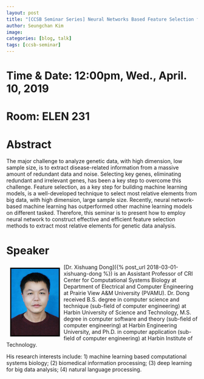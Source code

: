 ```yaml
---
layout: post
title: "[CCSB Seminar Series] Neural Networks Based Feature Selection for Genetic Data Analysis"
author: Seungchan Kim
image: 
categories: [blog, talk]
tags: [ccsb-seminar]
---
```


# Time & Date: 12:00pm, Wed., April. 10, 2019
# Room: ELEN 231


# Abstract

The major challenge to analyze genetic data, with high dimension, low sample size, is to extract disease-related information from a massive amount of redundant data and noise. Selecting key genes, eliminating redundant and irrelevant genes, has been a key step to overcome this challenge. Feature selection, as a key step for building machine learning models, is a well-developed technique to select most relative elements from big data, with high dimension, large sample size. Recently, neural network-based machine learning has outperformed other machine learning models on different tasked. Therefore, this seminar is to present how to employ neural network to construct effective and efficient feature selection methods to extract most relative elements for genetic data analysis.




# Speaker

<img class="offset" src="/images/blog/2019-04-10-CCSB-Seminar-Dong-Neural-Network-Based-Feature-Selection/xdong.jpg" style="width:125px;float:left;border:3px solid black;margin:10px 10px;">
[Dr. Xishuang Dong]({% post_url 2018-03-01-xishuang-dong %}) is an Assistant Professor of CRI Center for Computational Systems Biology at Department of Electrical and Computer Engineering at Prairie View A&M University (PVAMU). Dr. Dong received B.S. degree in computer science and technique (sub-field of computer engineering) at Harbin University of Science and Technology, M.S. degree in computer software and theory (sub-field of computer engineering) at Harbin Engineering University, and Ph.D. in computer application (sub-field of computer engineering) at Harbin Institute of Technology.

His research interests include: 1) machine learning based computational systems biology; (2) biomedical information processing; (3) deep learning for big data analysis; (4) natural language processing.



